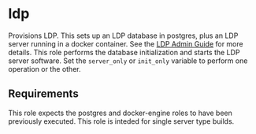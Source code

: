# ldp
Provisions LDP. This sets up an LDP database in postgres, plus an LDP server running in a docker container. See the [LDP Admin Guide](https://github.com/library-data-platform/ldp/blob/master/doc/Admin_Guide.md) for more details. This role performs the database initialization and starts the LDP server software. Set the `server_only` or `init_only` variable to perform one operation or the other.

## Requirements
This role expects the postgres and docker-engine roles to have been previously executed. This role is inteded for single server type builds.
